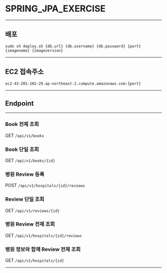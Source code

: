 # SPRING_JPA_EXERCISE
- - -
## 배포
```shell
sudo sh deploy.sh {db.url} {db.username} {db.password} {port} {imagename} {imageversion}
```
- - -
## EC2 접속주소
```shell
ec2-43-201-101-29.ap-northeast-2.compute.amazonaws.com:{port}
```
- - -
## Endpoint
- - -
### Book 전체 조회
GET `/api/v1/books`

### Book 단일 조회
GET `/api/v1/books/{id}`

### 병원 Review 등록
POST `/api/v1/hospitals/{id}/reviews`

### Review 단일 조회
GET `/api/v1/reviews/{id}`

### 병원 Review 전체 조회
GET `/api/v1/hospitals/{id}/reviews`

### 병원 정보와 함께 Review 전체 조회
GET `/api/v1/hospitals/{id}`
- - -